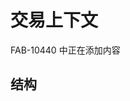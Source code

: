 # 交易上下文

FAB-10440 中正在添加内容

## 结构

<!--- Licensed under Creative Commons Attribution 4.0 International License
https://creativecommons.org/licenses/by/4.0/ -->
